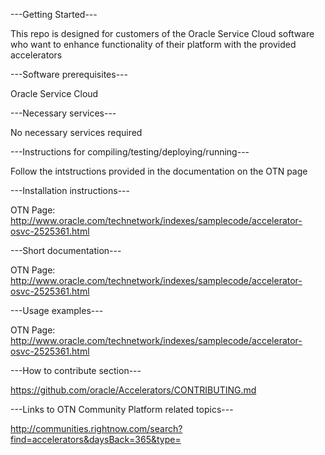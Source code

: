 ---Getting Started---

This repo is designed for customers of the Oracle Service Cloud software who want to enhance functionality of their platform with the provided accelerators

---Software prerequisites---

Oracle Service Cloud

---Necessary services---

No necessary services required

---Instructions for compiling/testing/deploying/running---

Follow the intstructions provided in the documentation on the OTN page

---Installation instructions---

OTN Page: http://www.oracle.com/technetwork/indexes/samplecode/accelerator-osvc-2525361.html

---Short documentation---

OTN Page: http://www.oracle.com/technetwork/indexes/samplecode/accelerator-osvc-2525361.html

---Usage examples---

OTN Page: http://www.oracle.com/technetwork/indexes/samplecode/accelerator-osvc-2525361.html

---How to contribute section---

https://github.com/oracle/Accelerators/CONTRIBUTING.md

---Links to OTN Community Platform related topics---

http://communities.rightnow.com/search?find=accelerators&daysBack=365&type= 
